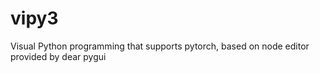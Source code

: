 # vipy3
Visual Python programming that supports pytorch, based on node editor provided by dear pygui
